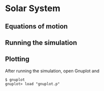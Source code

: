 # Solar System

## Equations of motion

## Running the simulation

## Plotting
After running the simulation, open Gnuplot and

```console
$ gnuplot 
gnuplot> load "gnuplot.p"
```